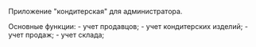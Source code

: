 Приложение "кондитерская" для администратора.

Основные функции:
    - учет продавцов;
    - учет кондитерских изделий;
    - учет продаж;
    - учет склада;

